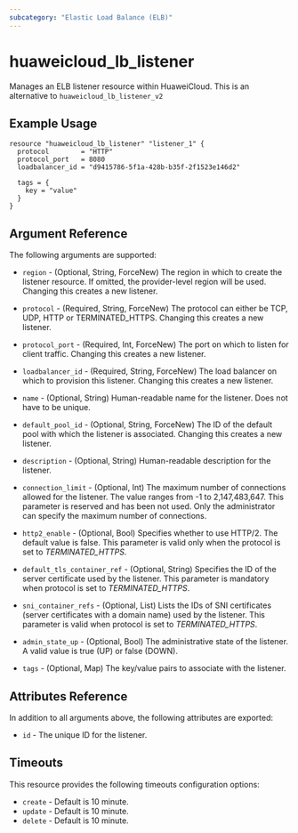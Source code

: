 ```yaml
---
subcategory: "Elastic Load Balance (ELB)"
---
```


# huaweicloud_lb_listener

Manages an ELB listener resource within HuaweiCloud.
This is an alternative to `huaweicloud_lb_listener_v2`

## Example Usage

```hcl
resource "huaweicloud_lb_listener" "listener_1" {
  protocol        = "HTTP"
  protocol_port   = 8080
  loadbalancer_id = "d9415786-5f1a-428b-b35f-2f1523e146d2"

  tags = {
    key = "value"
  }
}
```

## Argument Reference

The following arguments are supported:

* `region` - (Optional, String, ForceNew) The region in which to create the listener resource.
    If omitted, the provider-level region will be used.
    Changing this creates a new listener.

* `protocol` - (Required, String, ForceNew) The protocol can either be TCP, UDP, HTTP or TERMINATED_HTTPS.
    Changing this creates a new listener.

* `protocol_port` - (Required, Int, ForceNew) The port on which to listen for client traffic.
    Changing this creates a new listener.

* `loadbalancer_id` - (Required, String, ForceNew) The load balancer on which to provision this
    listener. Changing this creates a new listener.

* `name` - (Optional, String) Human-readable name for the listener. Does not have
    to be unique.

* `default_pool_id` - (Optional, String, ForceNew) The ID of the default pool with which the
    listener is associated. Changing this creates a new listener.

* `description` - (Optional, String) Human-readable description for the listener.

* `connection_limit` - (Optional, Int) The maximum number of connections allowed
    for the listener. The value ranges from -1 to 2,147,483,647.
    This parameter is reserved and has been not used.
    Only the administrator can specify the maximum number of connections.

* `http2_enable` - (Optional, Bool) Specifies whether to use HTTP/2. The default value is false.
    This parameter is valid only when the protocol is set to *TERMINATED_HTTPS*.

* `default_tls_container_ref` - (Optional, String) Specifies the ID of the server certificate
    used by the listener. This parameter is mandatory when protocol is set to *TERMINATED_HTTPS*.

* `sni_container_refs` - (Optional, List) Lists the IDs of SNI certificates (server certificates
    with a domain name) used by the listener. This parameter is valid when protocol is set to *TERMINATED_HTTPS*.

* `admin_state_up` - (Optional, Bool) The administrative state of the listener.
    A valid value is true (UP) or false (DOWN).

* `tags` - (Optional, Map) The key/value pairs to associate with the listener.

## Attributes Reference

In addition to all arguments above, the following attributes are exported:

* `id` - The unique ID for the listener.

## Timeouts
This resource provides the following timeouts configuration options:

* `create` - Default is 10 minute.
* `update` - Default is 10 minute.
* `delete` - Default is 10 minute.
